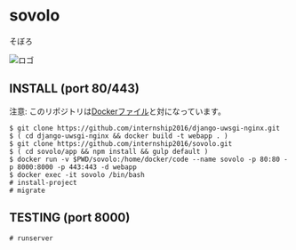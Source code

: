# sovolo
そぼろ

![ロゴ](https://cloud.githubusercontent.com/assets/343556/17825577/4d98d2b2-661e-11e6-99b4-24169f6fec60.png)

## INSTALL (port 80/443)

注意: このリポジトリは[Dockerファイル](https://github.com/internship2016/django-uwsgi-nginx)と対になっています。

    $ git clone https://github.com/internship2016/django-uwsgi-nginx.git
    $ ( cd django-uwsgi-nginx && docker build -t webapp . )
    $ git clone https://github.com/internship2016/sovolo.git
    $ ( cd sovolo/app && npm install && gulp default )
    $ docker run -v $PWD/sovolo:/home/docker/code --name sovolo -p 80:80 -p 8000:8000 -p 443:443 -d webapp
    $ docker exec -it sovolo /bin/bash
    # install-project
    # migrate

## TESTING (port 8000)

    # runserver
